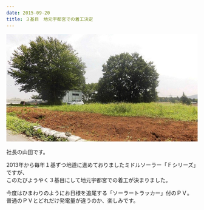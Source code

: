 ```yaml
---
date: 2015-09-20
title: ３基目　地元宇都宮での着工決定
---
```




![画像](/images/uploads/20150921blog_orig.jpg)

社長の山田です。  
  
2013年から毎年１基ずつ地道に進めておりましたミドルソーラー「Ｆシリーズ」ですが、  
​このたびようやく３基目にして地元宇都宮での着工が決まりました。  
  
今度はひまわりのようにお日様を追尾する「ソーラートラッカー」付のＰＶ。  
普通のＰＶとどれだけ発電量が違うのか、楽しみです。
